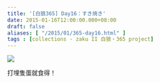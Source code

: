 ```yaml
---
title: '[白狼365] Day16：すき焼き'
date: 2015-01-16T12:00:00.000+08:00
draft: false
aliases: [ "/2015/01/365-day16.html" ]
tags : [collections - zaku II 白狼・365 project]
---
```


[![](https://farm8.staticflickr.com/7498/16117150822_5bbaa41053_z.jpg)](https://farm8.staticflickr.com/7498/16117150822_5bbaa41053_z.jpg)

打埋隻蛋就食得！